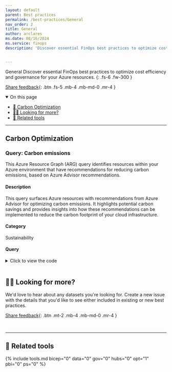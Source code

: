 ```yaml
---
layout: default
parent: Best practices
permalink: /best-practices/General
nav_order: 2
title: General
author: arclares
ms.date: 08/16/2024
ms.service: finops
description: 'Discover essential FinOps best practices to optimize cost efficiency and governance for your Azure resources.'


---
```


<span class="fs-9 d-block mb-4">General</span>
Discover essential FinOps best practices to optimize cost efficiency and governance for your Azure resources.
{: .fs-6 .fw-300 }

[Share feedback](#️-looking-for-more){: .btn .fs-5 .mb-4 .mb-md-0 .mr-4 }

<details open markdown="1">
   <summary class="fs-2 text-uppercase">On this page</summary>

- [🍃 Carbon Optimization](#carbon-optimization)
- [🙋‍♀️ Looking for more?](#️-looking-for-more)
- [🧰 Related tools](#-related-tools)

</details>

---


## Carbon Optimization

### Query: Carbon emissions

This Azure Resource Graph (ARG) query identifies resources within your Azure environment that have recommendations for reducing carbon emissions, based on Azure Advisor recommendations.

#### Description

This query surfaces Azure resources with recommendations from Azure Advisor for optimizing carbon emissions. It highlights potential carbon savings and provides insights into how these recommendations can be implemented to reduce the carbon footprint of your cloud infrastructure.

#### Category

Sustainability

#### Query

<details>
  <summary>Click to view the code</summary>
```kql
 advisorresources
    | where tolower(type) == "microsoft.advisor/recommendations"
        | extend RecommendationTypeId = tostring(properties.recommendationTypeId)
    | where RecommendationTypeId in ("94aea435-ef39-493f-a547-8408092c22a7", "e10b1381-5f0a-47ff-8c7b-37bd13d7c974")
        | extend properties = parse_json(properties)
        | extend monthlyCarbonSavingsKg = toreal(properties.extendedProperties.PotentialMonthlyCarbonSavings)
        | extend shortDescription=properties.shortDescription.problem
        | extend recommendationType=properties.extendedProperties.recommendationType
        | extend recommendationMessage=properties.extendedProperties.recommendationMessage
        | extend PotentialMonthlyCarbonEmissions=properties.extendedProperties.PotentialMonthlyCarbonEmissions
        | extend PotentialMonthlyCarbonSavings=properties.extendedProperties.PotentialMonthlyCarbonSavings
        | extend ResourceId=properties.resourceMetadata.resourceId, ResourceType=tostring(properties.impactedField)
    | project subscriptionId, resourceGroup,ResourceId,ResourceType, shortDescription,recommendationType, recommendationMessage, PotentialMonthlyCarbonEmissions, PotentialMonthlyCarbonSavings, monthlyCarbonSavingsKg, properties
```
</details>

<br>

## 🙋‍♀️ Looking for more?

We'd love to hear about any datasets you're looking for. Create a new issue with the details that you'd like to see either included in existing or new best practices.

[Share feedback](https://aka.ms/ftk/idea){: .btn .mt-2 .mb-4 .mb-md-0 .mr-4 }

<br>

---

## 🧰 Related tools

{% include tools.md bicep="0" data="0" gov="0" hubs="0" opt="1" pbi="0" ps="0" %}

<br>
